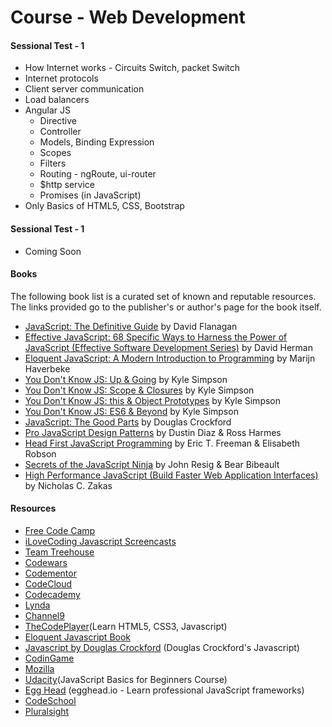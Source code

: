 # Course - Web Development
#### Sessional Test - 1
* How Internet works - Circuits Switch, packet Switch
* Internet protocols
* Client server communication
* Load balancers
* Angular JS
  * Directive
  * Controller
  * Models, Binding Expression
  * Scopes
  * Filters
  * Routing - ngRoute, ui-router
  * $http service
  * Promises (in JavaScript)
* Only Basics of HTML5, CSS, Bootstrap

#### Sessional Test - 1
* Coming Soon

#### Books

The following book list is a curated set of known and reputable resources. The links provided go to the publisher's or author's page for the book itself.

* [JavaScript: The Definitive Guide](http://shop.oreilly.com/product/9780596805531.do) by David Flanagan
* [Effective JavaScript: 68 Specific Ways to Harness the Power of JavaScript (Effective Software Development Series)](https://www.pearsonhighered.com/program/Herman-Effective-Java-Script-68-Specific-Ways-to-Harness-the-Power-of-Java-Script/PGM316846.html) by David Herman
* [Eloquent JavaScript: A Modern Introduction to Programming](http://eloquentjavascript.net/) by Marijn Haverbeke
* [You Don't Know JS: Up & Going](http://shop.oreilly.com/product/0636920039303.do) by Kyle Simpson
* [You Don't Know JS: Scope & Closures](http://shop.oreilly.com/product/0636920026327.do) by Kyle Simpson
* [You Don't Know JS: this & Object Prototypes](http://shop.oreilly.com/product/0636920033738.do) by Kyle Simpson
* [You Don't Know JS: ES6 & Beyond](http://shop.oreilly.com/product/0636920033769.do) by Kyle Simpson
* [JavaScript: The Good Parts](http://shop.oreilly.com/product/9780596517748.do) by Douglas Crockford
* [Pro JavaScript Design Patterns](http://www.apress.com/9781590599082)  by Dustin Diaz & Ross Harmes
* [Head First JavaScript Programming](http://shop.oreilly.com/product/0636920027065.do) by Eric T. Freeman & Elisabeth Robson
* [Secrets of the JavaScript Ninja](https://www.manning.com/books/secrets-of-the-javascript-ninja) by John Resig & Bear Bibeault
* [High Performance JavaScript (Build Faster Web Application Interfaces)](http://shop.oreilly.com/product/9780596802806.do) by Nicholas C. Zakas

#### Resources

* [Free Code Camp](www.freecodecamp.com)
* [iLoveCoding Javascript Screencasts](https://ilovecoding.org)
* [Team Treehouse](www.teamtreehouse.com) 
* [Codewars](codewars.com)
* [Codementor](https://www.codementor.io/javascript)
* [CodeCloud](CodeCloud.me)
* [Codecademy](https://www.codecademy.com/#!/exercises/0)
* [Lynda](https://www.lynda.com/JavaScript-tutorials/Essential-Training-2011/81266-2.html)
* [Channel9](https://channel9.msdn.com/Series/Javascript-Fundamentals-Development-for-Absolute-Beginners)
* [TheCodePlayer](http://thecodeplayer.com/)(Learn HTML5, CSS3, Javascript)
* [Eloquent Javascript Book](http://eloquentjavascript.net/contents.html)
* [Javascript by Douglas Crockford](http://javascript.crockford.com/) (Douglas Crockford's Javascript)
* [CodinGame](http://www.codingame.com)
* [Mozilla](https://developer.mozilla.org/en-US/docs/Web/JavaScript/A_re-introduction_to_JavaScript)
* [Udacity](https://www.udacity.com/course/javascript-basics--ud804)(JavaScript Basics for Beginners Course)
* [Egg Head](https://egghead.io/) (egghead.io - Learn professional JavaScript frameworks)
* [CodeSchool](https://www.codeschool.com/learn/javascript)
* [Pluralsight](https://www.pluralsight.com/search?q=JavaScript&categories=all)
